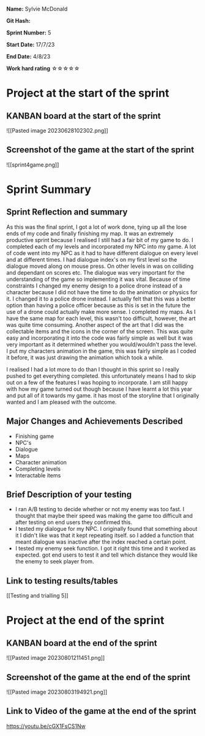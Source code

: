 **Name:** Sylvie McDonald

**Git Hash:** 

**Sprint Number:** 5

**Start Date:** 17/7/23

**End Date:** 4/8/23

**Work hard rating**
☆☆☆☆☆
# Project at the start of the sprint
## **KANBAN board at the start of the sprint**
![[Pasted image 20230628102302.png]]
## **Screenshot of the game at the start of the sprint**
![[sprint4game.png]]
# Sprint Summary
## **Sprint Reflection and summary**


As this was the final sprint, I got a lot of work done, tying up all the lose ends of my code and finally finishing my map. It was an extremely productive sprint because I realised I still had a fair bit of my game to do. I completed each of my levels and incorporated my NPC into my game. A lot of code went into my NPC as it had to have different dialogue on every level and at different times. I had dialogue index's on my first level so the dialogue moved along on mouse press. On other levels in was on colliding and dependant on scores etc. The dialogue was very important for the understanding of the game so implementing it was vital. Because of time constraints I changed my enemy design to a police drone instead of a character because I did not have the time to do the animation or physics for it. I changed it to a police drone instead. I actually felt that this was a better option than having a police officer because as this is set in the future the use of a drone could actually make more sense. I completed my maps. As I have the same map for each level, this wasn't too difficult, however, the art was quite time consuming. Another aspect of the art that I did was the collectable items and the icons in the corner of the screen. This was quite easy and incorporating it into the code was fairly simple as well but it was very important as it determined whether you would/wouldn't pass the level. I put my characters animation in the game, this was fairly simple as I coded it before, it was just drawing the animation which took a while. 

I realised I had a lot more to do than I thought in this sprint so I really pushed to get everything completed. this unfortunately means I had to skip out on a few of the features I was hoping to incorporate. I am still happy with how my game turned out though because I have learnt a lot this year and put all of it towards my game. it has most of the storyline that I originally wanted and I am pleased with the outcome.


## **Major Changes and Achievements Described**
- Finishing game
- NPC's
- Dialogue
- Maps
- Character animation
- Completing levels
- Interactable items

## **Brief Description of your testing**
- I ran A/B testing to decide whether or not my enemy was too fast. I thought that maybe their speed was making the game too difficult and after testing on end users they confirmed this.
- I tested my dialogue for my NPC. I originally found that something about it I didn't like was that it kept repeating itself. so I added a function that meant dialogue was inactive after the index reached a certain point.
- I tested my enemy seek function. I got it right this time and it worked as expected.  got end users to test it and tell which distance they would like the enemy to seek player from.

## **Link to testing results/tables**
[[Testing and trialling 5]]

# Project at the end of the sprint
## **KANBAN board at the end of the sprint**
![[Pasted image 20230801211451.png]]
## **Screenshot of the game at the end of the sprint**
![[Pasted image 20230803194921.png]]

## Link to **Video of the game at the end of the sprint**
https://youtu.be/cGX1FsCS1Nw

